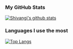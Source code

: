 
### My GitHub Stats

[![Shivangi's github stats](https://github-readme-stats.vercel.app/api?username=geegatomar&count_private=true&theme=blue-green&show_icons=true)](https://github.com/anuraghazra/github-readme-stats)


### Languages I use the most

[![Top Langs](https://github-readme-stats.vercel.app/api/top-langs/?username=geegatomar&layout=compact&theme=blue-green&show_icons=true)](https://github.com/anuraghazra/github-readme-stats)
